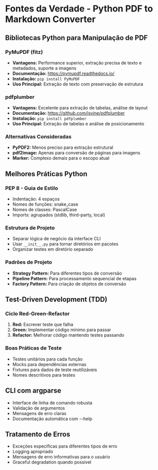 # Fontes da Verdade - Python PDF to Markdown Converter

## Bibliotecas Python para Manipulação de PDF

### PyMuPDF (fitz)
- **Vantagens:** Performance superior, extração precisa de texto e metadados, suporte a imagens
- **Documentação:** https://pymupdf.readthedocs.io/
- **Instalação:** `pip install PyMuPDF`
- **Uso Principal:** Extração de texto com preservação de estrutura

### pdfplumber
- **Vantagens:** Excelente para extração de tabelas, análise de layout
- **Documentação:** https://github.com/jsvine/pdfplumber
- **Instalação:** `pip install pdfplumber`
- **Uso Principal:** Extração de tabelas e análise de posicionamento

### Alternativas Consideradas
- **PyPDF2:** Menos preciso para extração estrutural
- **pdf2image:** Apenas para conversão de páginas para imagens
- **Marker:** Complexo demais para o escopo atual

## Melhores Práticas Python

### PEP 8 - Guia de Estilo
- Indentação: 4 espaços
- Nomes de funções: snake_case
- Nomes de classes: PascalCase
- Imports: agrupados (stdlib, third-party, local)

### Estrutura de Projeto
- Separar lógica de negócio da interface CLI
- Usar `__init__.py` para tornar diretórios em pacotes
- Organizar testes em diretório separado

### Padrões de Projeto
- **Strategy Pattern:** Para diferentes tipos de conversão
- **Pipeline Pattern:** Para processamento sequencial de etapas
- **Factory Pattern:** Para criação de objetos de conversão

## Test-Driven Development (TDD)

### Ciclo Red-Green-Refactor
1. **Red:** Escrever teste que falha
2. **Green:** Implementar código mínimo para passar
3. **Refactor:** Melhorar código mantendo testes passando

### Boas Práticas de Teste
- Testes unitários para cada função
- Mocks para dependências externas
- Fixtures para dados de teste reutilizáveis
- Nomes descritivos para testes

## CLI com argparse
- Interface de linha de comando robusta
- Validação de argumentos
- Mensagens de erro claras
- Documentação automática com --help

## Tratamento de Erros
- Exceções específicas para diferentes tipos de erro
- Logging apropriado
- Mensagens de erro informativas para o usuário
- Graceful degradation quando possível

